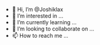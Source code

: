 - 👋 Hi, I’m @Joshiklax
- 👀 I’m interested in ...
- 🌱 I’m currently learning ...
- 💞️ I’m looking to collaborate on ...
- 📫 How to reach me ...

<!---
Joshiklax/Joshiklax is a ✨ special ✨ repository because its `README.md` (this file) appears on your GitHub profile.
You can click the Preview link to take a look at your changes.
--->
